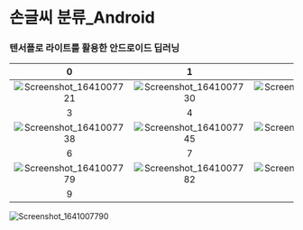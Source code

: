 # 손글씨 분류_Android
### 텐서플로 라이트를 활용한 안드로이드 딥러닝
|0|1|2|
|:-:|:-:|:-:|
|![Screenshot_1641007721](https://user-images.githubusercontent.com/68272971/147843362-eb45eb13-e330-41a1-8320-d43a04d54ae3.png)|![Screenshot_1641007730](https://user-images.githubusercontent.com/68272971/147843364-15d798a0-9fd9-4cd8-bdbd-c38f5bdaa202.png)|![Screenshot_1641007734](https://user-images.githubusercontent.com/68272971/147843366-a9575890-915d-4f9e-a641-bffa7e7b048b.png)|
|3|4|5|
|![Screenshot_1641007738](https://user-images.githubusercontent.com/68272971/147843480-e7f02ff9-2ec4-43a3-9c51-14637d7522fd.png)|![Screenshot_1641007745](https://user-images.githubusercontent.com/68272971/147843484-89458a4c-f814-46db-abe0-eeeebe0222b6.png)|![Screenshot_1641007752](https://user-images.githubusercontent.com/68272971/147843479-a8daa9a9-4873-4f3e-b560-ba55b236bbd4.png)|
|6|7|8|
|![Screenshot_1641007779](https://user-images.githubusercontent.com/68272971/147843505-96037cf3-3580-462d-962a-a8c6035780c0.png)|![Screenshot_1641007782](https://user-images.githubusercontent.com/68272971/147843506-257f088c-d89d-4f6a-a182-866e686dae27.png)|![Screenshot_1641007786](https://user-images.githubusercontent.com/68272971/147843504-c80c3b73-50ea-490c-83ed-45846176cd49.png)|
|9|
![Screenshot_1641007790](https://user-images.githubusercontent.com/68272971/147843510-26432f9b-d6d3-4100-ad75-2f38796fa338.png)



